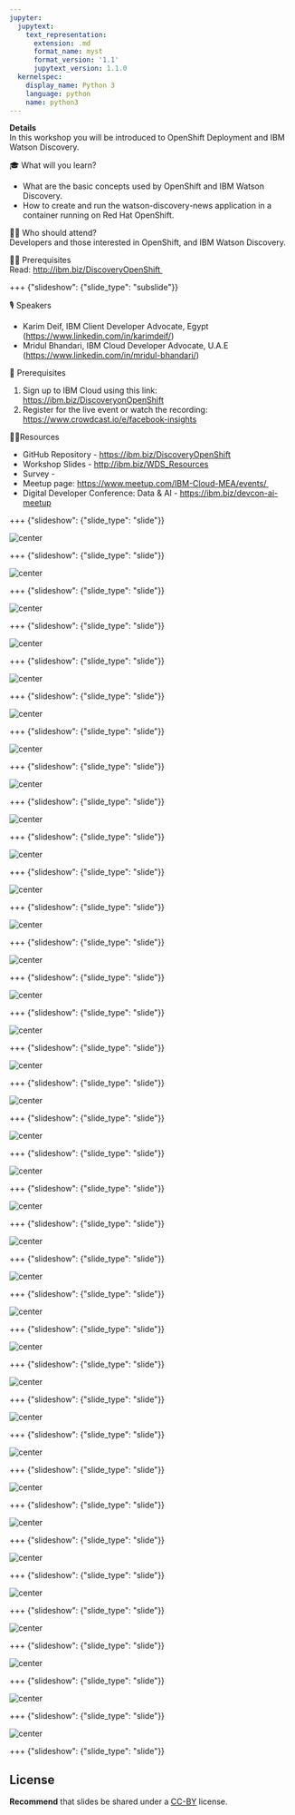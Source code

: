 ```yaml
---
jupyter:
  jupytext:
    text_representation:
      extension: .md
      format_name: myst
      format_version: '1.1'
      jupytext_version: 1.1.0
  kernelspec:
    display_name: Python 3
    language: python
    name: python3
---
```

<!-- 
+++ {"slideshow": {"slide_type": "slide"}}

# Tutorial slides

- Slides are optional (e.g., you may not use them if your presentation is via live coding).
- If the pre-recorded presentations will use slides, we request that you deposit the slides in this folder.

+++ {"slideshow": {"slide_type": "slide"}}

## Use text-based source

- We ask that you use text-based formats for your slides, e.g., markdown 
- This markdown file is an example source for slides using `nbconvert` and Reveal. See the GitHub action '.github/workflows/slides.yml' in this repo so see how this markdown file is converted to a HTML slide show and published on GitHub Pages - https://fawazsiddiqi.github.io/slides_to_pages

+++ {"slideshow": {"slide_type": "subslide"}}

## An example sub-slide

- Another option: you can write your slide content using markdown and use an app for slide design, like [Deckset](https://www.deckset.com) or similar.

+++ {"slideshow": {"slide_type": "slide"}}

## Naming convention and file list

- Use a **naming convention** where each file name starts with a number, reflecting the order of use in the presentation of the tutorial.
- List your slide files in a markdown, with a brief description.


+++ {"slideshow": {"slide_type": "slide"}} 
-->


**Details** <br />
In this workshop you will be introduced to OpenShift Deployment and IBM Watson Discovery.

🎓 What will you learn? <br />
- What are the basic concepts used by OpenShift and IBM Watson Discovery.
- How to create and run the watson-discovery-news application in a container running on Red Hat OpenShift.

👩‍💻 Who should attend? <br />
Developers and those interested in OpenShift, and IBM Watson Discovery.

👩‍🏫 Prerequisites <br />
Read: http://ibm.biz/DiscoveryOpenShift 

+++ {"slideshow": {"slide_type": "subslide"}}

🎙️ Speakers
- Karim Deif, IBM Client Developer Advocate, Egypt
(https://www.linkedin.com/in/karimdeif/)
- Mridul Bhandari, IBM Cloud Developer Advocate, U.A.E
(https://www.linkedin.com/in/mridul-bhandari/)

🎈 Prerequisites <br />
1) Sign up to IBM Cloud using this link: https://ibm.biz/DiscoveryonOpenShift <br />
2) Register for the live event or watch the recording: https://www.crowdcast.io/e/facebook-insights

👩‍💻Resources 
- GitHub Repository - https://ibm.biz/DiscoveryOpenShift
- Workshop Slides - http://ibm.biz/WDS_Resources
- Survey - 
- Meetup page: https://www.meetup.com/IBM-Cloud-MEA/events/ 
- Digital Developer Conference: Data & AI - https://ibm.biz/devcon-ai-meetup

+++ {"slideshow": {"slide_type": "slide"}}

![center](https://github.com/mridulrb/watson-discovery-news/blob/master/images/slide_images/Slide1.jpeg?raw=true)

+++ {"slideshow": {"slide_type": "slide"}}

![center](https://github.com/mridulrb/watson-discovery-news/blob/master/images/slide_images/Slide2.jpeg?raw=true)

+++ {"slideshow": {"slide_type": "slide"}}

![center](https://github.com/mridulrb/watson-discovery-news/blob/master/images/slide_images/Slide3.jpeg?raw=true)

+++ {"slideshow": {"slide_type": "slide"}}

![center](https://github.com/mridulrb/watson-discovery-news/blob/master/images/slide_images/Slide4.jpeg?raw=true)

+++ {"slideshow": {"slide_type": "slide"}}

![center](https://github.com/mridulrb/watson-discovery-news/blob/master/images/slide_images/Slide5.jpeg?raw=true)

+++ {"slideshow": {"slide_type": "slide"}}

![center](https://github.com/mridulrb/watson-discovery-news/blob/master/images/slide_images/Slide6.jpeg?raw=true)

+++ {"slideshow": {"slide_type": "slide"}}

![center](https://github.com/mridulrb/watson-discovery-news/blob/master/images/slide_images/Slide7.jpeg?raw=true)

+++ {"slideshow": {"slide_type": "slide"}}

![center](https://github.com/mridulrb/watson-discovery-news/blob/master/images/slide_images/Slide8.jpeg?raw=true)

+++ {"slideshow": {"slide_type": "slide"}}

![center](https://github.com/mridulrb/watson-discovery-news/blob/master/images/slide_images/Slide9.jpeg?raw=true)

+++ {"slideshow": {"slide_type": "slide"}}

![center](https://github.com/mridulrb/watson-discovery-news/blob/master/images/slide_images/Slide10.jpeg?raw=true)

+++ {"slideshow": {"slide_type": "slide"}}

![center](https://github.com/mridulrb/watson-discovery-news/blob/master/images/slide_images/Slide11.jpeg?raw=true)

+++ {"slideshow": {"slide_type": "slide"}}

![center](https://github.com/mridulrb/watson-discovery-news/blob/master/images/slide_images/Slide12.jpeg?raw=true)

+++ {"slideshow": {"slide_type": "slide"}}

![center](https://github.com/mridulrb/watson-discovery-news/blob/master/images/slide_images/Slide13.jpeg?raw=true)

+++ {"slideshow": {"slide_type": "slide"}}

![center](https://github.com/mridulrb/watson-discovery-news/blob/master/images/slide_images/Slide14.jpeg?raw=true)

+++ {"slideshow": {"slide_type": "slide"}}

![center](https://github.com/mridulrb/watson-discovery-news/blob/master/images/slide_images/Slide15.jpeg?raw=true)

+++ {"slideshow": {"slide_type": "slide"}}

![center](https://github.com/mridulrb/watson-discovery-news/blob/master/images/slide_images/Slide16.jpeg?raw=true)

+++ {"slideshow": {"slide_type": "slide"}}

![center](https://github.com/mridulrb/watson-discovery-news/blob/master/images/slide_images/Slide17.jpeg?raw=true)

+++ {"slideshow": {"slide_type": "slide"}}

![center](https://github.com/mridulrb/watson-discovery-news/blob/master/images/slide_images/Slide18.jpeg?raw=true)

+++ {"slideshow": {"slide_type": "slide"}}

![center](https://github.com/mridulrb/watson-discovery-news/blob/master/images/slide_images/Slide19.jpeg?raw=true)

+++ {"slideshow": {"slide_type": "slide"}}

![center](https://github.com/mridulrb/watson-discovery-news/blob/master/images/slide_images/Slide20.jpeg?raw=true)

+++ {"slideshow": {"slide_type": "slide"}}

![center](https://github.com/mridulrb/watson-discovery-news/blob/master/images/slide_images/Slide21.jpeg?raw=true)

+++ {"slideshow": {"slide_type": "slide"}}

![center](https://github.com/mridulrb/watson-discovery-news/blob/master/images/slide_images/Slide22.jpeg?raw=true)

+++ {"slideshow": {"slide_type": "slide"}}

![center](https://github.com/mridulrb/watson-discovery-news/blob/master/images/slide_images/Slide23.jpeg?raw=true)

+++ {"slideshow": {"slide_type": "slide"}}

![center](https://github.com/mridulrb/watson-discovery-news/blob/master/images/slide_images/Slide24.jpeg?raw=true)

+++ {"slideshow": {"slide_type": "slide"}}

![center](https://github.com/mridulrb/watson-discovery-news/blob/master/images/slide_images/Slide25.jpeg?raw=true)

+++ {"slideshow": {"slide_type": "slide"}}

![center](https://github.com/mridulrb/watson-discovery-news/blob/master/images/slide_images/Slide26.jpeg?raw=true)

+++ {"slideshow": {"slide_type": "slide"}}

![center](https://github.com/mridulrb/watson-discovery-news/blob/master/images/slide_images/Slide27.jpeg?raw=true)

+++ {"slideshow": {"slide_type": "slide"}}

![center](https://github.com/mridulrb/watson-discovery-news/blob/master/images/slide_images/Slide28.jpeg?raw=true)

+++ {"slideshow": {"slide_type": "slide"}}

![center](https://github.com/mridulrb/watson-discovery-news/blob/master/images/slide_images/Slide29.jpeg?raw=true)

+++ {"slideshow": {"slide_type": "slide"}}

![center](https://github.com/mridulrb/watson-discovery-news/blob/master/images/slide_images/Slide30.jpeg?raw=true)

+++ {"slideshow": {"slide_type": "slide"}}

![center](https://github.com/mridulrb/watson-discovery-news/blob/master/images/slide_images/Slide31.jpeg?raw=true)

+++ {"slideshow": {"slide_type": "slide"}}

![center](https://github.com/mridulrb/watson-discovery-news/blob/master/images/slide_images/Slide32.jpeg?raw=true)

+++ {"slideshow": {"slide_type": "slide"}}

![center](https://github.com/mridulrb/watson-discovery-news/blob/master/images/slide_images/Slide33.jpeg?raw=true)

+++ {"slideshow": {"slide_type": "slide"}}

![center](https://github.com/mridulrb/watson-discovery-news/blob/master/images/slide_images/Slide34.jpeg?raw=true)

+++ {"slideshow": {"slide_type": "slide"}}

![center](https://github.com/mridulrb/watson-discovery-news/blob/master/images/slide_images/Slide35.jpeg?raw=true)

+++ {"slideshow": {"slide_type": "slide"}}

## License

**Recommend** that slides be shared under a [CC-BY](https://creativecommons.org/licenses/by/4.0/) license.
